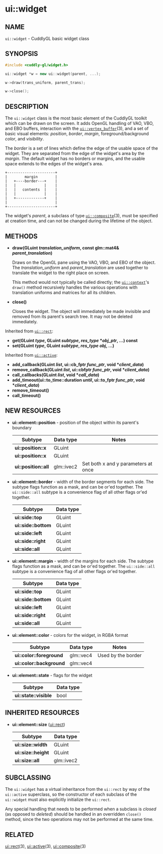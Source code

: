 ui::widget
============

## NAME ##

`ui::widget` - CuddlyGL basic widget class

## SYNOPSIS ##

```cpp
#include <cuddly-gl/widget.h>

ui::widget *w = new ui::widget(parent, ...);

w->draw(trans_uniform, parent_trans);

w->close();
```

## DESCRIPTION ##

The `ui::widget` class is the most basic element of the CuddlyGL
toolkit which can be drawn on the screen.  It adds OpenGL handling of
VAO, VBO, and EBO buffers, interaction with the
[`ui::vertex_buffer`](ui-vertex_buffer.md)(3), and a set of basic
visual elements:  _position_, _border_, _margin_,
foreground/background _color_, and _visibility_.

The _border_ is a set of lines which define the edge of the usable
space of the widget.  They are separated from the edge of the widget's
area by the _margin_.  The default widget has no borders or margins,
and the usable space extends to the edges of the widget's area.

```plain
+----------------------+
|        margin        |
|   +----border---+    |
|   |             |    |
|   |   contents  |    |
|   |             |    |
|   +-------------+    |
|                      |
+----------------------+
```

The widget's _parent_, a subclass of type
[`ui::composite`](ui-composite.md)(3), must be specified at creation
time, and can not be changed during the lifetime of the object.

## METHODS ##

* **draw(GLuint _translation_uniform_, const glm::mat4& _parent_translation_)**

  Draws on the OpenGL pane using the VAO, VBO, and EBO of the object.
  The _translation_uniform_ and _parent_translation_ are used together
  to translate the widget to the right place on screen.

  This method would not typically be called directly; the
  [`ui::context`](ui-context.md)'s `draw()` method recursively handles
  the various operations with translation uniforms and matrices for
  all its children.

* **close()**

  Closes the widget.  The object will immediately be made invisible
  and removed from its parent's search tree.  It may not be deleted
  immediately.

Inherited from [`ui::rect`](ui-rect.md):

* **get(GLuint _type_, GLuint _subtype_, _res_type_ \*_obj_ptr_, ...) const**
* **set(GLuint _type_, GLuint _subtype_, _res_type_ _obj_, ...)**

Inherited from [`ui::active`](ui-active.md):

* **add_callback(GLuint _list_, ui::cb_fptr _func_ptr_, void \*_client_data_)**
* **remove_callback(GLuint _list_, ui::cbfptr _func_ptr_, void \*_client_data_)**
* **call_callbacks(GLuint _list_, void \*_call_data_)**
* **add_timeout(ui::to_time::duration _until_, ui::to_fptr _func_ptr_, void \*_client_data_)**
* **remove_timeout()**
* **call_timeout()**

## NEW RESOURCES ##

* **ui::element::position** - position of the object within its
    parent's boundary

  | Subtype               | Data type  | Notes                               |
  | --------------------- | ---------- | ----------------------------------- |
  | **ui::position::x**   | GLuint     |                                     |
  | **ui::position::x**   | GLuint     |                                     |
  | **ui::position::all** | glm::ivec2 | Set both x and y parameters at once |

* **ui::element::border** - width of the border segments for each
    side.  The subtype flags function as a mask, and can be or'ed
    together.  The `ui::side::all` subtype is a convenience flag of all
    other flags or'ed together.

  | Subtype              | Data type |
  | -------------------- | --------- |
  | **ui::side::top**    | GLuint    |
  | **ui::side::bottom** | GLuint    |
  | **ui::side::left**   | GLuint    |
  | **ui::side::right**  | GLuint    |
  | **ui::side::all**    | GLuint    |

* **ui::element::margin** - width of the margins for each side.  The
    subtype flags function as a mask, and can be or'ed together.  The
    `ui::side::all` subtype is a convenience flag of all other flags
    or'ed together.

  | Subtype              | Data type |
  | -------------------- | --------- |
  | **ui::side::top**    | GLuint    |
  | **ui::side::bottom** | GLuint    |
  | **ui::side::left**   | GLuint    |
  | **ui::side::right**  | GLuint    |
  | **ui::side::all**    | GLuint    |

* **ui::element::color** - colors for the widget, in RGBA format

  | Subtype                   | Data type | Notes              |
  | ------------------------- | --------- | ------------------ |
  | **ui::color::foreground** | glm::vec4 | Used by the border |
  | **ui::color::background** | glm::vec4 |                    |

* **ui::element::state** - flags for the widget

  | Subtype                | Data type |
  | ---------------------- | --------- |
  | **ui::state::visible** | bool      |

## INHERITED RESOURCES ##

* **ui::element::size** ([ui::rect](ui-rect.md))

  | Subtype              | Data type  |
  | -------------------- | ---------- |
  | **ui::size::width**  | GLuint     |
  | **ui::size::height** | GLuint     |
  | **ui::size::all**    | glm::ivec2 |

## SUBCLASSING ##

The `ui::widget` has a virtual inheritance from the `ui::rect` by way
of the `ui::active` superclass, so the constructor of each subclass of
the `ui::widget` must also explicitly initialize the `ui::rect`.

Any special handling that needs to be performed when a subclass is
_closed_ (as opposed to _deleted_) should be handled in an overridden
`close()` method, since the two operations may not be performed at the
same time.

## RELATED ##

[ui::rect](ui-rect.md)(3), [ui::active](ui-active.md)(3),
[ui::composite](ui-composite.md)(3)
